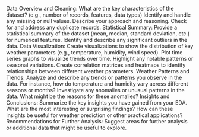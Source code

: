 Data Overview and Cleaning:
What are the key characteristics of the dataset? (e.g., number of records, features, data types)
Identify and handle any missing or null values. Describe your approach and reasoning.
Check for and address any duplicate records.
Statistical Summary:
Provide a statistical summary of the dataset (mean, median, standard deviation, etc.) for numerical features.
Identify and describe any significant outliers in the data.
Data Visualization:
Create visualizations to show the distribution of key weather parameters (e.g., temperature, humidity, wind speed).
Plot time series graphs to visualize trends over time. Highlight any notable patterns or seasonal variations.
Create correlation matrices and heatmaps to identify relationships between different weather parameters.
Weather Patterns and Trends:
Analyze and describe any trends or patterns you observe in the data. For instance, how do temperature and humidity vary across different seasons or months?
Investigate any anomalies or unusual patterns in the data. What might be the reasons for these anomalies?
Insights and Conclusions:
Summarize the key insights you have gained from your EDA. What are the most interesting or surprising findings?
How can these insights be useful for weather prediction or other practical applications?
Recommendations for Further Analysis:
Suggest areas for further analysis or additional data that might be useful to explore.
